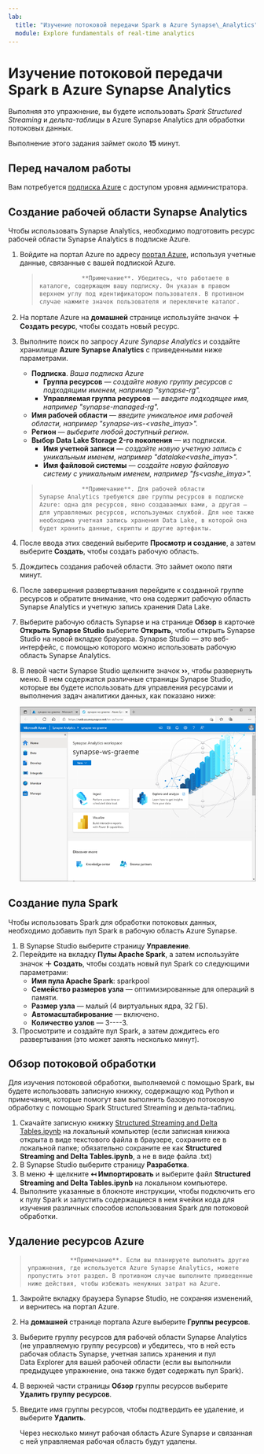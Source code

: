 ```yaml
---
lab:
  title: "Изучение потоковой передачи Spark в Azure Synapse\_Analytics"
  module: Explore fundamentals of real-time analytics
---
```


# <a name="explore-spark-streaming-in-azure-synapse-analytics"></a>Изучение потоковой передачи Spark в Azure Synapse Analytics

Выполняя это упражнение, вы будете использовать *Spark Structured Streaming* и *дельта-таблицы* в Azure Synapse Analytics для обработки потоковых данных.

Выполнение этого задания займет около **15** минут.

## <a name="before-you-start"></a>Перед началом работы

Вам потребуется [подписка Azure](https://azure.microsoft.com/free) с доступом уровня администратора.

## <a name="provision-a-synapse-analytics-workspace"></a>Создание рабочей области Synapse Analytics

Чтобы использовать Synapse Analytics, необходимо подготовить ресурс рабочей области Synapse Analytics в подписке Azure.

1. Войдите на портал Azure по адресу [портал Azure](https://portal.azure.com?azure-portal=true), используя учетные данные, связанные с вашей подпиской Azure.

    >                 **Примечание**. Убедитесь, что работаете в каталоге, содержащем вашу подписку. Он указан в правом верхнем углу под идентификатором пользователя. В противном случае нажмите значок пользователя и переключите каталог.

2. На портале Azure на **домашней** странице используйте значок **&#65291; Создать ресурс**, чтобы создать новый ресурс.
3. Выполните поиск по запросу *Azure Synapse Analytics* и создайте хранилище **Azure Synapse Analytics** с приведенными ниже параметрами.
    - **Подписка**. *Ваша подписка Azure*
        - **Группа ресурсов** — *создайте новую группу ресурсов с подходящим именем, например "synapse-rg".*
        - **Управляемая группа ресурсов** — *введите подходящее имя, например "synapse-managed-rg".*
    - **Имя рабочей области** — *введите уникальное имя рабочей области, например "synapse-ws-<vashe_imya>".*
    - **Регион** — *выберите любой доступный регион.*
    - **Выбор Data Lake Storage 2-го поколения** — из подписки.
        - **Имя учетной записи** — *создайте новую учетную запись с уникальным именем, например "datalake<vashe_imya>".*
        - **Имя файловой системы** — *создайте новую файловую систему с уникальным именем, например "fs<vashe_imya>".*

    >                 **Примечание**. Для рабочей области Synapse Analytics требуются две группы ресурсов в подписке Azure: одна для ресурсов, явно создаваемых вами, а другая — для управляемых ресурсов, используемых службой. Для нее также необходима учетная запись хранения Data Lake, в которой она будет хранить данные, скрипты и другие артефакты.

4. После ввода этих сведений выберите **Просмотр и создание**, а затем выберите **Создать**, чтобы создать рабочую область.
5. Дождитесь создания рабочей области. Это займет около пяти минут.
6. После завершения развертывания перейдите к созданной группе ресурсов и обратите внимание, что она содержит рабочую область Synapse Analytics и учетную запись хранения Data Lake.
7. Выберите рабочую область Synapse и на странице **Обзор** в карточке **Открыть Synapse Studio** выберите **Открыть**, чтобы открыть Synapse Studio на новой вкладке браузера. Synapse Studio — это веб-интерфейс, с помощью которого можно использовать рабочую область Synapse Analytics.
8. В левой части Synapse Studio щелкните значок **&rsaquo;&rsaquo;**, чтобы развернуть меню. В нем содержатся различные страницы Synapse Studio, которые вы будете использовать для управления ресурсами и выполнения задач аналитики данных, как показано ниже:

    ![Synapse Studio](images/synapse-studio.png)

## <a name="create-a-spark-pool"></a>Создание пула Spark

Чтобы использовать Spark для обработки потоковых данных, необходимо добавить пул Spark в рабочую область Azure Synapse.

1. В Synapse Studio выберите страницу **Управление**.
2. Перейдите на вкладку **Пулы Apache Spark**, а затем используйте значок **&#65291; Создать**, чтобы создать новый пул Spark со следующими параметрами:
    - **Имя пула Apache Spark**: sparkpool
    - **Семейство размеров узла** — оптимизированные для операций в памяти.
    - **Размер узла** — малый (4 виртуальных ядра, 32 ГБ).
    - **Автомасштабирование** — включено.
    - **Количество узлов** — 3----3.
3. Просмотрите и создайте пул Spark, а затем дождитесь его развертывания (это может занять несколько минут).

## <a name="explore-stream-processing"></a>Обзор потоковой обработки

Для изучения потоковой обработки, выполняемой с помощью Spark, вы будете использовать записную книжку, содержащую код Python и примечания, которые помогут вам выполнить базовую потоковую обработку с помощью Spark Structured Streaming и дельта-таблиц.

1. Скачайте записную книжку [Structured Streaming and Delta Tables.ipynb](https://github.com/MicrosoftLearning/DP-900T00A-Azure-Data-Fundamentals/raw/master/streaming/Spark%20Structured%20Streaming%20and%20Delta%20Tables.ipynb) на локальный компьютер (если записная книжка открыта в виде текстового файла в браузере, сохраните ее в локальной папке; обязательно сохраните ее как **Structured Streaming and Delta Tables.ipynb**, а не в виде файла .txt)
2. В Synapse Studio выберите страницу **Разработка**.
3. В меню **&#65291;** щелкните **&#8612; Импортировать** и выберите файл **Structured Streaming and Delta Tables.ipynb** на локальном компьютере.
4. Выполните указанные в блокноте инструкции, чтобы подключить его к пулу Spark и запустить содержащиеся в нем ячейки кода для изучения различных способов использования Spark для потоковой обработки.

## <a name="delete-azure-resources"></a>Удаление ресурсов Azure

>                 **Примечание**. Если вы планируете выполнять другие упражнения, где используется Azure Synapse Analytics, можете пропустить этот раздел. В противном случае выполните приведенные ниже действия, чтобы избежать ненужных затрат на Azure.

1. Закройте вкладку браузера Synapse Studio, не сохраняя изменений, и вернитесь на портал Azure.
1. На **домашней** странице портала Azure выберите **Группы ресурсов**.
1. Выберите группу ресурсов для рабочей области Synapse Analytics (не управляемую группу ресурсов) и убедитесь, что в ней есть рабочая область Synapse, учетная запись хранения и пул Data Explorer для вашей рабочей области (если вы выполнили предыдущее упражнение, она также будет содержать пул Spark).
1. В верхней части страницы **Обзор** группы ресурсов выберите **Удалить группу ресурсов**.
1. Введите имя группы ресурсов, чтобы подтвердить ее удаление, и выберите **Удалить**.

    Через несколько минут рабочая область Azure Synapse и связанная с ней управляемая рабочая область будут удалены.
